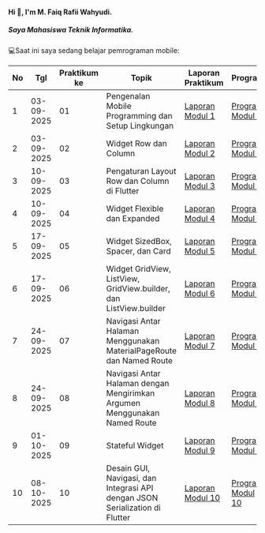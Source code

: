 #### Hi 👋, I'm M. Faiq Rafii Wahyudi. 
##### Saya Mahasiswa Teknik Informatika.

💻Saat ini saya sedang belajar pemrograman mobile:

| No  | Tgl  | Praktikum ke  | Topik  | Laporan Praktikum | Program |
| ------------ | ------------ | ------------ | ------------ | ------------ | ------------ | 
|  1 | 03-09-2025  | 01  | Pengenalan Mobile Programming dan Setup Lingkungan  | [Laporan Modul 1](https://drive.google.com/file/d/1l4fuXOwvw1DM5kWbzXE4Q-m7yXK0l8LK/view?usp=sharing) | [Program Modul 1](https://github.com/FaiqRafii/Praktikum-Mobile-Modul-1) |
|  2 | 03-09-2025  | 02  | Widget Row dan Column  | [Laporan Modul 2](https://drive.google.com/file/d/11tFn_y8oqZM-qLg59P-q5H6B81rbKTYK/view?usp=sharing)| [Program Modul 2](https://github.com/FaiqRafii/Praktikum-Mobile-Modul-2)|
|  3 | 10-09-2025  | 03  | Pengaturan Layout Row dan Column di Flutter  | [Laporan Modul 3](https://drive.google.com/file/d/1YLX19_E71xmIdjDtqez7DoEqdaCwsb04/view?usp=sharing)| [Program Modul 3](https://github.com/FaiqRafii/Praktikum-Mobile-Modul-3)|
|  4 | 10-09-2025  | 04  | Widget Flexible dan Expanded  | [Laporan Modul 4](https://drive.google.com/file/d/1QAEUOlt_98VmMtnffOGNooG-fquTnwhp/view?usp=sharing)| [Program Modul 4](https://github.com/FaiqRafii/Praktikum-Mobile-Modul-4)|
|  5 | 17-09-2025  | 05  | Widget SizedBox, Spacer, dan Card  | [Laporan Modul 5](https://drive.google.com/file/d/1N_iA8YurRE16_rJHCXlOFAmSyMXIJ-pp/view?usp=sharing)| [Program Modul 5](https://github.com/FaiqRafii/Praktikum-Mobile-Modul-5)|
|  6 | 17-09-2025  | 06  | Widget GridView, ListView, GridView.builder, dan ListView.builder  | [Laporan Modul 6](https://drive.google.com/file/d/12VbAKIg3KKMpX0veFynGrL9mdI1VO5hU/view?usp=sharing)| [Program Modul 6](https://github.com/FaiqRafii/Praktikum-Mobile-Modul-6)|
|  7 | 24-09-2025  | 07  | Navigasi Antar Halaman Menggunakan MaterialPageRoute dan Named Route  | [Laporan Modul 7](https://drive.google.com/file/d/11vhTdS6BakeXYBkDyXcGqoOMC9kT463Q/view?usp=sharing)| [Program Modul 7](https://github.com/FaiqRafii/Praktikum-Mobile-Modul-7)|
|  8 | 24-09-2025  | 08  | Navigasi Antar Halaman dengan Mengirimkan Argumen Menggunakan Named Route  | [Laporan Modul 8](https://drive.google.com/file/d/1gtBRcs7qTClaVYwCO9irJQmAYw8G8INP/view?usp=sharing)| [Program Modul 8](https://github.com/FaiqRafii/Praktikum-Mobile-Modul-8)|
|  9 | 01-10-2025  | 09  | Stateful Widget  | [Laporan Modul 9](https://drive.google.com/file/d/1-UshMXa86Qb2e3-EugxKWE9txK1OXATb/view?usp=sharing)| [Program Modul 9](https://github.com/FaiqRafii/Praktikum-Mobile-Modul-9)|
|  10 | 08-10-2025  | 10  | Desain GUI, Navigasi, dan Integrasi API dengan JSON Serialization di Flutter  | [Laporan Modul 10](https://drive.google.com/file/d/1DUXg2qyZYe1gLkC7V4dHywl7ewVzwAPN/view?usp=sharing)| [Program Modul 10](https://github.com/FaiqRafii/Praktikum-Mobile-Modul-10)|
